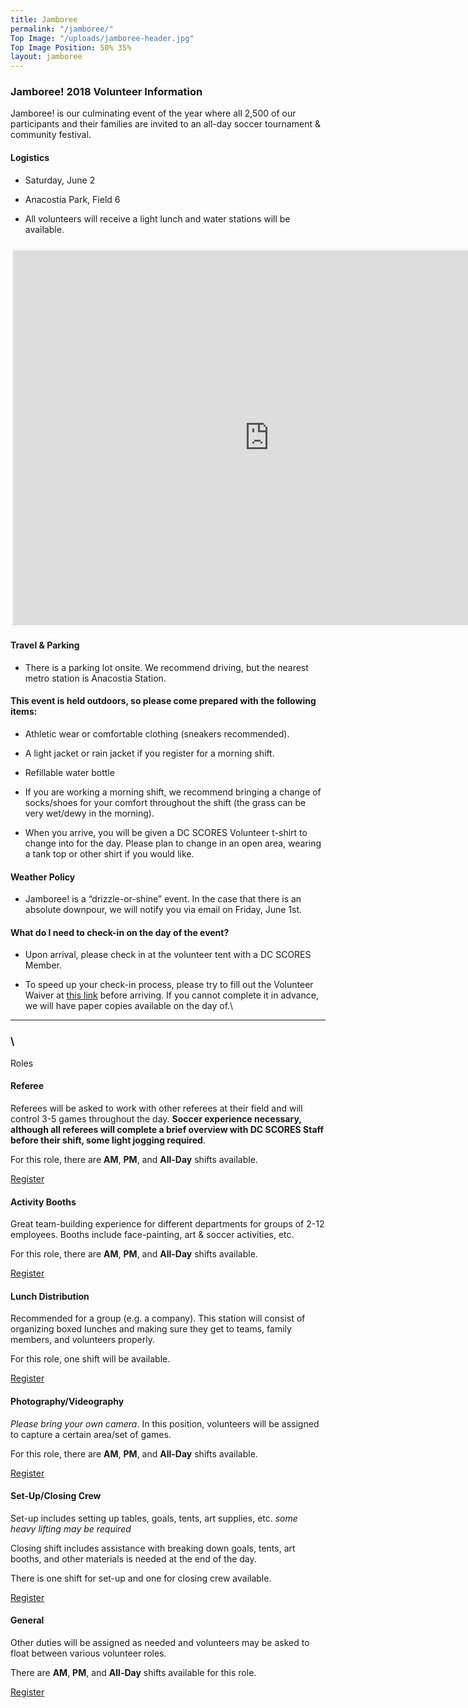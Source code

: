 ```yaml
---
title: Jamboree
permalink: "/jamboree/"
Top Image: "/uploads/jamboree-header.jpg"
Top Image Position: 50% 35%
layout: jamboree
---
```


### Jamboree! 2018 Volunteer Information

Jamboree! is our culminating event of the year where all 2,500 of our participants and their families are invited to an all-day soccer tournament & community festival.

#### Logistics

* Saturday, June 2

* Anacostia Park, Field 6

* All volunteers will receive a light lunch and water stations will be available.

<iframe src="https://www.google.com/maps/embed?pb=!1m18!1m12!1m3!1d12423.687902750902!2d-76.9758658621453!3d38.880026923171506!2m3!1f0!2f0!3f0!3m2!1i1024!2i768!4f13.1!3m3!1m2!1s0x0%3A0x0!2zMzjCsDUyJzQ4LjEiTiA3NsKwNTgnMDEuNiJX!5e0!3m2!1sen!2slt!4v1522262924446" width="820" height="600" frameborder="0" style="margin-top:0.5em;border:4px solid #f9f9f9;border-radius: 3px" allowfullscreen></iframe>

#### Travel & Parking

* There is a parking lot onsite. We recommend driving, but the nearest metro station is Anacostia Station.

#### This event is held outdoors, so please come prepared with the following items:

* Athletic wear or comfortable clothing (sneakers recommended).

* A light jacket or rain jacket if you register for a morning shift.

* Refillable water bottle

* If you are working a morning shift, we recommend bringing a change of socks/shoes for your comfort throughout the shift (the grass can be very wet/dewy in the morning).

* When you arrive, you will be given a DC SCORES Volunteer t-shirt to change into for the day. Please plan to change in an open area, wearing a tank top or other shirt if you would like.

#### Weather Policy

* Jamboree! is a “drizzle-or-shine” event. In the case that there is an absolute downpour, we will notify you via email on Friday, June 1st.

#### What do I need to check-in on the day of the event?

* Upon arrival, please check in at the volunteer tent with a DC SCORES Member.

* To speed up your check-in process, please try to fill out the Volunteer Waiver at <a href="https://app.pandadoc.com/templates/NDg5ODgwODg4MDY1NjYyNzA4NDIzOTkxMjU5MjAzMDg1MDY2MTM4NjcwMDgzNjQ0NDIyMDExNzkwMDQ1MTc3MTg3MTAxODY3NjE0OTcwMTQxOTUyODg5OTQzODcxNjI1/embed#/templates/embed" target="_blank">this link</a> before arriving. If you cannot complete it in advance, we will have paper copies available on the day of.\

---

### \
Roles

#### Referee

Referees will be asked to work with other referees at their field and will control 3-5 games throughout the day. **Soccer experience necessary, although all referees will complete a brief overview with DC SCORES Staff before their shift, some light jogging required**.

For this role, there are **AM**, **PM**, and **All-Day** shifts available.

<a href="http://scores.force.com/volunteer/GW_Volunteers__VolunteersJobListingFS?Calendar=1&volunteerShiftId=a0V5000000DJvYhEAL&jobId=a0T5000000gkdgBEAQ&dtMonthFilter=2018-6-2%208:30:0" class="Article-contentButton  Icon-document" target="_blank">Register</a>

#### Activity Booths

Great team-building experience for different departments for groups of 2-12 employees. Booths include face-painting, art & soccer activities, etc.

For this role, there are **AM**, **PM**, and **All-Day** shifts available.

<a href="http://scores.force.com/volunteer/GW_Volunteers__VolunteersJobListingFS?Calendar=1&volunteerShiftId=a0V5000000DJvYXEA1&jobId=a0T5000000gkdgGEAQ&dtMonthFilter=2018-6-2%208:30:0" class="Article-contentButton  Icon-document" target="_blank">Register</a>

#### Lunch Distribution

Recommended for a group (e.g. a company). This station will consist of organizing boxed lunches and making sure they get to teams, family members, and volunteers properly.

For this role, one shift will be available.

<a href="http://scores.force.com/volunteer/GW_Volunteers__VolunteersJobListingFS?Calendar=1&volunteerShiftId=a0V5000000DJvXoEAL&jobId=a0T5000000gkdgCEAQ&dtMonthFilter=2018-6-2%209:45:0" class="Article-contentButton  Icon-document" target="_blank">Register</a>

#### Photography/Videography

*Please bring your own camera*. In this position, volunteers will be assigned to capture a certain area/set of games.

For this role, there are **AM**, **PM**, and **All-Day** shifts available.

<a href="http://scores.force.com/volunteer/GW_Volunteers__VolunteersJobListingFS?Calendar=1&volunteerShiftId=a0V5000000DJvYYEA1&jobId=a0T5000000gkdgLEAQ&dtMonthFilter=2018-6-2%209:0:0" class="Article-contentButton  Icon-document" target="_blank">Register</a>

#### Set-Up/Closing Crew

Set-up includes setting up tables, goals, tents, art supplies, etc. *some heavy lifting may be required*

Closing shift includes assistance with breaking down goals, tents, art booths, and other materials is needed at the end of the day.

There is one shift for set-up and one for closing crew available.

<a href="http://scores.force.com/volunteer/GW_Volunteers__VolunteersJobListingFS?Calendar=1&volunteerShiftId=a0V5000000DJvaJEAT&jobId=a0T5000000gkdgVEAQ&dtMonthFilter=2018-6-2%207:0:0" class="Article-contentButton  Icon-document" target="_blank">Register</a>

#### General

Other duties will be assigned as needed and volunteers may be asked to float between various volunteer roles.

There are **AM**, **PM**, and **All-Day** shifts available for this role.

<a href="http://scores.force.com/volunteer/GW_Volunteers__VolunteersJobListingFS?Calendar=1&volunteerShiftId=a0V5000000DJvZfEAL&jobId=a0T5000000gkdgQEAQ&dtMonthFilter=2018-6-2%208:45:0" class="Article-contentButton  Icon-document" target="_blank">Register</a>